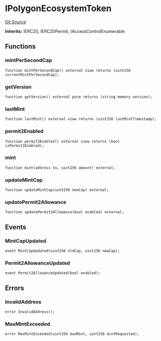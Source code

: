 # IPolygonEcosystemToken
[Git Source](https://github.com/0xPolygon/pol-token/blob/a780764684dd1ef1ca70707f8069da35cddbd074/src/interfaces/IPolygonEcosystemToken.sol)

**Inherits:**
IERC20, IERC20Permit, IAccessControlEnumerable


## Functions
### mintPerSecondCap


```solidity
function mintPerSecondCap() external view returns (uint256 currentMintPerSecondCap);
```

### getVersion


```solidity
function getVersion() external pure returns (string memory version);
```

### lastMint


```solidity
function lastMint() external view returns (uint256 lastMintTimestamp);
```

### permit2Enabled


```solidity
function permit2Enabled() external view returns (bool isPermit2Enabled);
```

### mint


```solidity
function mint(address to, uint256 amount) external;
```

### updateMintCap


```solidity
function updateMintCap(uint256 newCap) external;
```

### updatePermit2Allowance


```solidity
function updatePermit2Allowance(bool enabled) external;
```

## Events
### MintCapUpdated

```solidity
event MintCapUpdated(uint256 oldCap, uint256 newCap);
```

### Permit2AllowanceUpdated

```solidity
event Permit2AllowanceUpdated(bool enabled);
```

## Errors
### InvalidAddress

```solidity
error InvalidAddress();
```

### MaxMintExceeded

```solidity
error MaxMintExceeded(uint256 maxMint, uint256 mintRequested);
```

